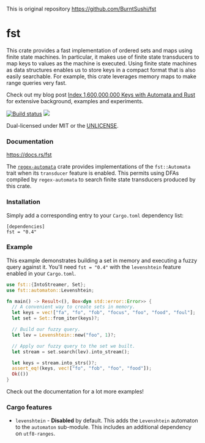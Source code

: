 This is original repository https://github.com/BurntSushi/fst

fst
===
This crate provides a fast implementation of ordered sets and maps using finite
state machines. In particular, it makes use of finite state transducers to map
keys to values as the machine is executed. Using finite state machines as data
structures enables us to store keys in a compact format that is also easily
searchable. For example, this crate leverages memory maps to make range queries
very fast.

Check out my blog post
[Index 1,600,000,000 Keys with Automata and
Rust](http://blog.burntsushi.net/transducers/)
for extensive background, examples and experiments.

[![Build status](https://github.com/BurntSushi/fst/workflows/ci/badge.svg)](https://github.com/BurntSushi/fst/actions)
[![](http://meritbadge.herokuapp.com/fst)](https://crates.io/crates/fst)

Dual-licensed under MIT or the [UNLICENSE](http://unlicense.org).


### Documentation

https://docs.rs/fst

The
[`regex-automata`](https://docs.rs/regex-automata)
crate provides implementations of the `fst::Automata` trait when its
`transducer` feature is enabled. This permits using DFAs compiled by
`regex-automata` to search finite state transducers produced by this crate.


### Installation

Simply add a corresponding entry to your `Cargo.toml` dependency list:

```toml,ignore
[dependencies]
fst = "0.4"
```


### Example

This example demonstrates building a set in memory and executing a fuzzy query
against it. You'll need `fst = "0.4"` with the `levenshtein` feature enabled in
your `Cargo.toml`.

```rust
use fst::{IntoStreamer, Set};
use fst::automaton::Levenshtein;

fn main() -> Result<(), Box<dyn std::error::Error>> {
  // A convenient way to create sets in memory.
  let keys = vec!["fa", "fo", "fob", "focus", "foo", "food", "foul"];
  let set = Set::from_iter(keys)?;

  // Build our fuzzy query.
  let lev = Levenshtein::new("foo", 1)?;

  // Apply our fuzzy query to the set we built.
  let stream = set.search(lev).into_stream();

  let keys = stream.into_strs()?;
  assert_eq!(keys, vec!["fo", "fob", "foo", "food"]);
  Ok(())
}
```

Check out the documentation for a lot more examples!


### Cargo features

* `levenshtein` - **Disabled** by default. This adds the `Levenshtein`
  automaton to the `automaton` sub-module. This includes an additional
  dependency on `utf8-ranges`.
